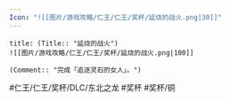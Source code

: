 ```yaml
---
Icon: "![[图片/游戏攻略/仁王/仁王/奖杯/延烧的战火.png|30]]"
---
```

```ad-common-bronze-trophy
title: (Title:: "延烧的战火")
![[图片/游戏攻略/仁王/仁王/奖杯/延烧的战火.png|100]]

(Comment:: "完成「追逐灵石的女人」。")
```

#仁王/仁王/奖杯/DLC/东北之龙 #奖杯 #奖杯/铜
